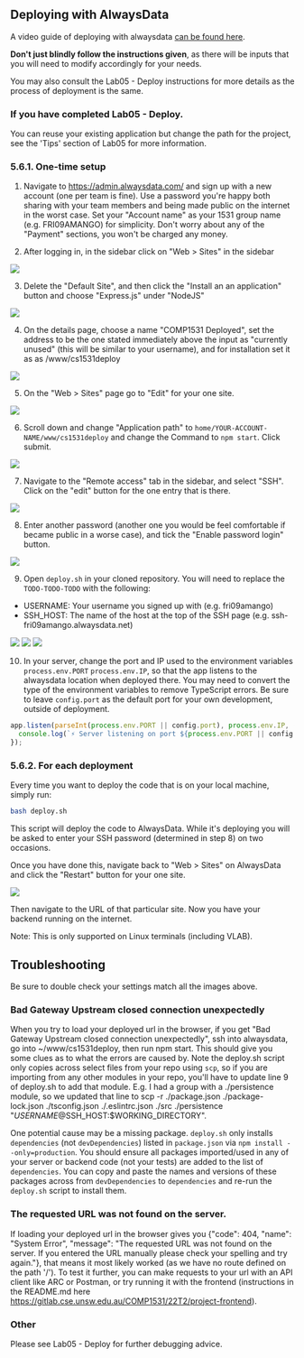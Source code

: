 ## Deploying with AlwaysData

A video guide of deploying with alwaysdata [can be found here](https://youtu.be/Bhsk0Ssv0VU).

**Don't just blindly follow the instructions given**, as there will be inputs that you will need to modify accordingly for your needs. 

You may also consult the Lab05 - Deploy instructions for more details as the process of deployment is the same. 
### If you have completed Lab05 - Deploy.
You can reuse your existing application but change the path for the project, see the 'Tips' section of Lab05 for more information.

### 5.6.1. One-time setup

1. Navigate to https://admin.alwaysdata.com/ and sign up with a new account (one per team is fine). Use a password you're happy both sharing with your team members and being made public on the internet in the worst case. Set your "Account name" as your 1531 group name (e.g. FRI09AMANGO) for simplicity. Don't worry about any of the "Payment" sections, you won't be charged any money.

2. After logging in, in the sidebar click on "Web > Sites" in the sidebar

![](deploy1.png)

3. Delete the "Default Site", and then click the "Install an an application" button and choose "Express.js" under "NodeJS"

![](deploy2.png)

4. On the details page, choose a name "COMP1531 Deployed", set the address to be the one stated immediately above the input as "currently unused" (this will be similar to your username), and for installation set it as as /www/cs1531deploy

![](deploy3.png)

5. On the "Web > Sites" page go to "Edit" for your one site.

![](deploy9.png)

6. Scroll down and change "Application path" to `home/YOUR-ACCOUNT-NAME/www/cs1531deploy` and change the Command to `npm start`. Click submit.

![](deploy10.png)

7. Navigate to the "Remote access" tab in the sidebar, and select "SSH". Click on the "edit" button for the one entry that is there.

![](deploy4.png)

8. Enter another password (another one you would be feel comfortable if became public in a worse case), and tick the "Enable password login" button.

![](deploy5.png)

9. Open `deploy.sh` in your cloned repository. You will need to replace the `TODO-TODO-TODO` with the following:
 * USERNAME: Your username you signed up with (e.g. fri09amango)
 * SSH_HOST: The name of the host at the top of the SSH page (e.g. ssh-fri09amango.alwaysdata.net)

![](deploy6.png)
![](deploy7.png)
![](deploy8.png)

10. In your server, change the port and IP used to the environment variables `process.env.PORT` `process.env.IP`, so that the app listens to the alwaysdata location when deployed there. You may need to convert the type of the environment variables to remove TypeScript errors. Be sure to leave `config.port` as the default port for your own development, outside of deployment.
```javascript
app.listen(parseInt(process.env.PORT || config.port), process.env.IP, () => {
  console.log(`⚡️ Server listening on port ${process.env.PORT || config.port}`);
});
```

### 5.6.2. For each deployment

Every time you want to deploy the code that is on your local machine, simply run:
```bash
bash deploy.sh
```

This script will deploy the code to AlwaysData. While it's deploying you will be asked to enter your SSH password (determined in step 8) on two occasions.

Once you have done this, navigate back to "Web > Sites" on AlwaysData and click the "Restart" button for your one site.

![](deploy9.png)

Then navigate to the URL of that particular site. Now you have your backend running on the internet.

Note: This is only supported on Linux terminals (including VLAB).

## Troubleshooting
Be sure to double check your settings match all the images above.

### Bad Gateway Upstream closed connection unexpectedly
When you try to load your deployed url in the browser, if you get "Bad Gateway Upstream closed connection unexpectedly", ssh into alwaysdata, go into ~/www/cs1531deploy, then run npm start. This should give you some clues as to what the errors are caused by. Note the deploy.sh script only copies across select files from your repo using `scp`, so if you are importing from any other modules in your repo, you'll have to update line 9 of deploy.sh to add that module. E.g. I had a group with a ./persistence module, so we updated that line to scp -r ./package.json ./package-lock.json ./tsconfig.json ./.eslintrc.json ./src ./persistence "$USERNAME@$SSH_HOST:$WORKING_DIRECTORY".

One potential cause may be a missing package.
`deploy.sh` only installs `dependencies` (not `devDependencies`) listed in `package.json` via `npm install --only=production`. You should ensure all packages imported/used in any of your server or backend code (not your tests) are added to the list of `dependencies`. You can copy and paste the names and versions of these packages across from `devDependencies` to `dependencies` and re-run the `deploy.sh` script to install them.

### The requested URL was not found on the server.
If loading your deployed url in the browser gives you {"code": 404, "name": "System Error", "message": "The requested URL was not found on the server. If you entered the URL manually please check your spelling and try again."}, that means it most likely worked (as we have no route defined on the path '/'). To test it further, you can make requests to your url with an API client like ARC or Postman, or try running it with the frontend (instructions in the README.md here https://gitlab.cse.unsw.edu.au/COMP1531/22T2/project-frontend).

### Other
Please see Lab05 - Deploy for further debugging advice.
